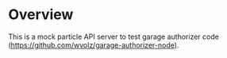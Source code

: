 # Overview

This is a mock particle API server to test garage authorizer code (https://github.com/wvolz/garage-authorizer-node).
